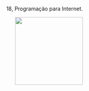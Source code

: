  <div align="right">
 <p> 18, Programação para Internet. </p>
 <img height="180" src="https://66.media.tumblr.com/a00cc49f7c02b11f7178e6e4cbbd6814/tumblr_n2puczFoqe1ruoznzo1_500.gif">
 </div>
